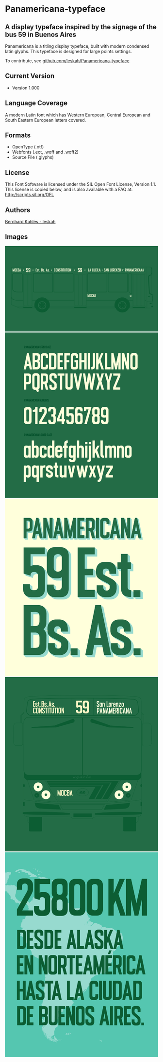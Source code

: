 # Panamericana-typeface
## A display typeface inspired by the signage of the bus 59 in Buenos Aires

Panamericana is a titling display typeface, built with modern condensed latin glyphs. This typeface is designed for large points settings.

To contribute, see <a href="https://github.com/leskah/Panamericana-typeface">github.com/leskah/Panamericana-typeface</a>

## Current Version
- Version 1.000

## Language Coverage
A modern Latin font which has Western European, Central European and South Eastern European letters covered.

## Formats
* OpenType (.otf)
* Webfonts (.eot, .woff and .woff2)
* Source File (.glyphs)


## License
This Font Software is licensed under the SIL Open Font License, Version 1.1.
This license is copied below, and is also available with a FAQ at:
http://scripts.sil.org/OFL


## Authors
[Bernhard Kahles - leskah](https://www.bernhardkahles.com)  


## Images
![/documentation/Panamericana-1.png](/documentation/Panamericana-1.png)![/documentation/Panamericana-2.png](/documentation/Panamericana-2.png)![/documentation/Panamericana-3](/documentation/Panamericana-3.png)![/documentation/Panamericana-4.png](/documentation/Panamericana-4.png)![/documentation/Panamericana-5](/documentation/Panamericana-5.png)

